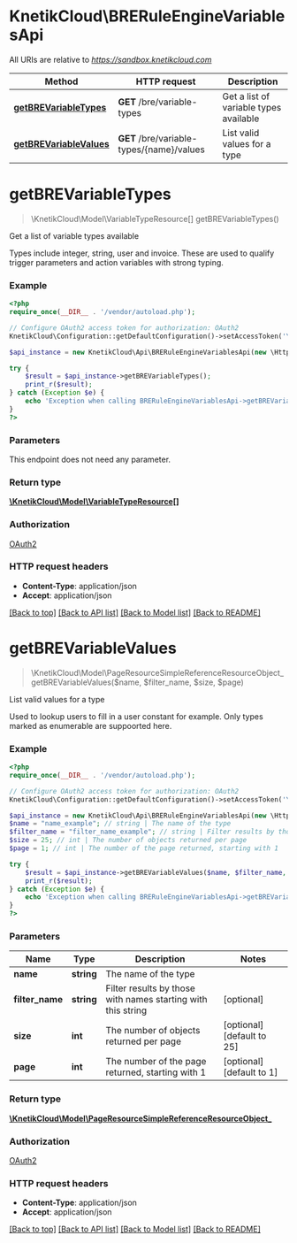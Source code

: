 # KnetikCloud\BRERuleEngineVariablesApi

All URIs are relative to *https://sandbox.knetikcloud.com*

Method | HTTP request | Description
------------- | ------------- | -------------
[**getBREVariableTypes**](BRERuleEngineVariablesApi.md#getBREVariableTypes) | **GET** /bre/variable-types | Get a list of variable types available
[**getBREVariableValues**](BRERuleEngineVariablesApi.md#getBREVariableValues) | **GET** /bre/variable-types/{name}/values | List valid values for a type


# **getBREVariableTypes**
> \KnetikCloud\Model\VariableTypeResource[] getBREVariableTypes()

Get a list of variable types available

Types include integer, string, user and invoice. These are used to qualify trigger parameters and action variables with strong typing.

### Example
```php
<?php
require_once(__DIR__ . '/vendor/autoload.php');

// Configure OAuth2 access token for authorization: OAuth2
KnetikCloud\Configuration::getDefaultConfiguration()->setAccessToken('YOUR_ACCESS_TOKEN');

$api_instance = new KnetikCloud\Api\BRERuleEngineVariablesApi(new \Http\Adapter\Guzzle6\Client());

try {
    $result = $api_instance->getBREVariableTypes();
    print_r($result);
} catch (Exception $e) {
    echo 'Exception when calling BRERuleEngineVariablesApi->getBREVariableTypes: ', $e->getMessage(), PHP_EOL;
}
?>
```

### Parameters
This endpoint does not need any parameter.

### Return type

[**\KnetikCloud\Model\VariableTypeResource[]**](../Model/VariableTypeResource.md)

### Authorization

[OAuth2](../../README.md#OAuth2)

### HTTP request headers

 - **Content-Type**: application/json
 - **Accept**: application/json

[[Back to top]](#) [[Back to API list]](../../README.md#documentation-for-api-endpoints) [[Back to Model list]](../../README.md#documentation-for-models) [[Back to README]](../../README.md)

# **getBREVariableValues**
> \KnetikCloud\Model\PageResourceSimpleReferenceResourceObject_ getBREVariableValues($name, $filter_name, $size, $page)

List valid values for a type

Used to lookup users to fill in a user constant for example. Only types marked as enumerable are suppoorted here.

### Example
```php
<?php
require_once(__DIR__ . '/vendor/autoload.php');

// Configure OAuth2 access token for authorization: OAuth2
KnetikCloud\Configuration::getDefaultConfiguration()->setAccessToken('YOUR_ACCESS_TOKEN');

$api_instance = new KnetikCloud\Api\BRERuleEngineVariablesApi(new \Http\Adapter\Guzzle6\Client());
$name = "name_example"; // string | The name of the type
$filter_name = "filter_name_example"; // string | Filter results by those with names starting with this string
$size = 25; // int | The number of objects returned per page
$page = 1; // int | The number of the page returned, starting with 1

try {
    $result = $api_instance->getBREVariableValues($name, $filter_name, $size, $page);
    print_r($result);
} catch (Exception $e) {
    echo 'Exception when calling BRERuleEngineVariablesApi->getBREVariableValues: ', $e->getMessage(), PHP_EOL;
}
?>
```

### Parameters

Name | Type | Description  | Notes
------------- | ------------- | ------------- | -------------
 **name** | **string**| The name of the type |
 **filter_name** | **string**| Filter results by those with names starting with this string | [optional]
 **size** | **int**| The number of objects returned per page | [optional] [default to 25]
 **page** | **int**| The number of the page returned, starting with 1 | [optional] [default to 1]

### Return type

[**\KnetikCloud\Model\PageResourceSimpleReferenceResourceObject_**](../Model/PageResourceSimpleReferenceResourceObject_.md)

### Authorization

[OAuth2](../../README.md#OAuth2)

### HTTP request headers

 - **Content-Type**: application/json
 - **Accept**: application/json

[[Back to top]](#) [[Back to API list]](../../README.md#documentation-for-api-endpoints) [[Back to Model list]](../../README.md#documentation-for-models) [[Back to README]](../../README.md)

